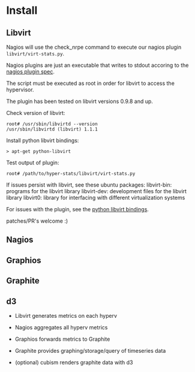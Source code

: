 Install
=======

Libvirt
-------

Nagios will use the check_nrpe command to execute our nagios plugin
`libvirt/virt-stats.py`.

Nagios plugins are just an executable that writes to stdout accoring to the
[nagios plugin spec](http://nagios.sourceforge.net/docs/3_0/pluginapi.html).

The script must be executed as root in order for libvirt to access the
hypervisor. 

The plugin has been tested on libvirt versions 0.9.8 and up. 

Check version of libvirt:
```
root# /usr/sbin/libvirtd --version
/usr/sbin/libvirtd (libvirt) 1.1.1
```
Install python libvirt bindings:
```
> apt-get python-libvirt
```
Test output of plugin:
```
root# /path/to/hyper-stats/libvirt/virt-stats.py
```

If issues persist with libvirt, see these ubuntu packages:
libvirt-bin:    programs for the libvirt library
libvirt-dev:    development files for the libvirt library
libvirt0:       library for interfacing with different virtualization systems

For issues with the plugin, see the 
[python libvirt bindings](http://libvirt.org/python.html).

patches/PR's welcome :)

Nagios
------
Graphios
--------
Graphite
--------
d3
--
 - Libvirt generates metrics on each hyperv

 - Nagios aggregates all hyperv metrics
 - Graphios forwards metrics to Graphite 
 - Graphite provides graphing/storage/query of timeseries data 
 - (optional) cubism renders graphite data with d3
